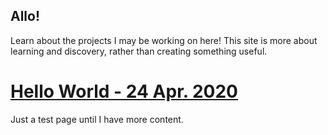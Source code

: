 ## Allo!

Learn about the projects I may be working on here!
This site is more about learning and discovery, rather than creating something useful.


# [Hello World - 24 Apr. 2020](./helloWorld)
Just a test page until I have more content.
